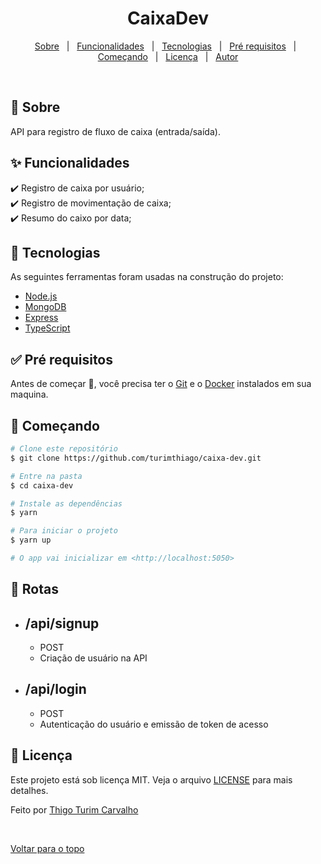 <h1 align="center">CaixaDev</h1>

<p align="center">
  <a href="#dart-sobre">Sobre</a> &#xa0; | &#xa0; 
  <a href="#sparkles-funcionalidades">Funcionalidades</a> &#xa0; | &#xa0;
  <a href="#rocket-tecnologias">Tecnologias</a> &#xa0; | &#xa0;
  <a href="#white_check_mark-pré-requesitos">Pré requisitos</a> &#xa0; | &#xa0;
  <a href="#checkered_flag-começando">Começando</a> &#xa0; | &#xa0;
  <a href="#memo-licença">Licença</a> &#xa0; | &#xa0;
  <a href="https://github.com/{{github}}" target="_blank">Autor</a>
</p>

<br>

## :dart: Sobre ##

API para registro de fluxo de caixa (entrada/saída).

## :sparkles: Funcionalidades ##

:heavy_check_mark: Registro de caixa por usuário;\
:heavy_check_mark: Registro de movimentação de caixa;\
:heavy_check_mark: Resumo do caixo por data;

## :rocket: Tecnologias ##

As seguintes ferramentas foram usadas na construção do projeto:

- [Node.js](https://nodejs.org/en/)
- [MongoDB](https://www.mongodb.com/)
- [Express](https://expressjs.com/)
- [TypeScript](https://www.typescriptlang.org/)

## :white_check_mark: Pré requisitos ##
Antes de começar :checkered_flag:, você precisa ter o [Git](https://git-scm.com) e o [Docker](https://www.docker.com/) instalados em sua maquina.

## :checkered_flag: Começando ##
```bash
# Clone este repositório
$ git clone https://github.com/turimthiago/caixa-dev.git

# Entre na pasta
$ cd caixa-dev

# Instale as dependências
$ yarn

# Para iniciar o projeto
$ yarn up

# O app vai inicializar em <http://localhost:5050>

```

## :twisted_rightwards_arrows: Rotas
* ## /api/signup
  * POST
  * Criação de usuário na API

* ## /api/login
  * POST
  * Autenticação do usuário e emissão de token de acesso

## :memo: Licença ##

Este projeto está sob licença MIT. Veja o arquivo [LICENSE](LICENSE.md) para mais detalhes.


Feito por <a href="https://github.com/turimthiago" target="_blank">Thigo Turim Carvalho</a>

&#xa0;

<a href="#top">Voltar para o topo</a>
